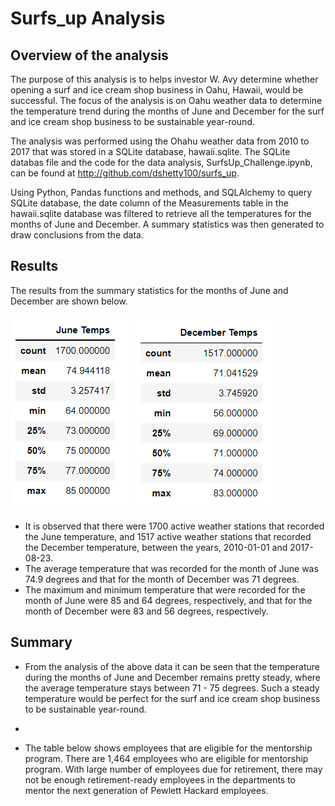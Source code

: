 # Surfs_up Analysis


## Overview of the analysis
The purpose of this analysis is to helps investor W. Avy determine whether opening a surf and ice cream shop business in Oahu, Hawaii, would be successful. The focus of the analysis is on Oahu weather data to determine the temperature trend during the months of June and December for the surf and ice cream shop business to be sustainable year-round.

The analysis was performed using the Ohahu weather data from 2010 to 2017 that was stored in a SQLite database, hawaii.sqlite. The SQLite databas file and the code for the data analysis, SurfsUp_Challenge.ipynb, can be found at http://github.com/dshetty100/surfs_up. 

Using Python, Pandas functions and methods, and SQLAlchemy to query SQLite database, the date column of the Measurements table in the hawaii.sqlite database was filtered to retrieve all the temperatures for the months of June and December. A summary statistics was then generated to draw conclusions from the data.

## Results
The results from the summary statistics for the months of June and December are shown below.

![Figure1](/Images/Temp_June.PNG)    ![Figure2](/Images/Temp_Dec.PNG)

- It is observed that there were 1700 active weather stations that recorded the June temperature, and 1517 active weather stations that recorded the December temperature, between the years, 2010-01-01 and 2017-08-23. 
- The average temperature that was recorded for the month of June was 74.9 degrees and that for the month of December was 71 degrees.
- The maximum and minimum temperature that were recorded for the month of June were 85 and 64 degrees, respectively, and that for the month of December were 83 and 56 degrees, respectively.

## Summary
- From the analysis of the above data it can be seen that the temperature during the months of June and December remains pretty steady, where the average temperature stays between 71 - 75 degrees. Such a steady temperature would be perfect for the surf and ice cream shop business to be sustainable year-round.
- 



- The table below shows employees that are eligible for the mentorship program. There are 1,464 employees who are eligible for mentorship program. With large number of 
employees due for retirement, there may not be enough retirement-ready employees in the departments to mentor the next generation of Pewlett Hackard employees.


